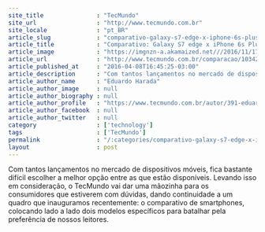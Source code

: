 ```yaml
---
site_title               : "TecMundo"
site_url                 : "http://www.tecmundo.com.br"
site_locale              : "pt_BR"
article_slug             : "comparativo-galaxy-s7-edge-x-iphone-6s-plus-qual-e-o-melhor-smartphone"
article_title            : "Comparativo: Galaxy S7 edge x iPhone 6s Plus: qual é o melhor smartphone?"
article_image            : "https://imgnzn-a.akamaized.net///2016/11/17/17181839130141-t1200x480.jpg"
article_url              : "http://www.tecmundo.com.br/comparacao/103421-comparativo-galaxy-s7-edge-x-iphone-6s-plus-melhor-smartphone.htm"
article_published_at     : "2016-04-08T16:45:25-03:00"
article_description      : "Com tantos lançamentos no mercado de dispositivos móveis, fica bastante difícil escolher a melhor opção entre as que estão disponíveis. Levando isso em consideração, o TecMundo vai dar uma mãozinha para os consumidores que estiverem com dúvidas, dando continuidade a um quadro que inauguramos recentemente: o comparativo de smartphones, colocando lado a lado dois modelos específicos para batalhar pela preferência de nossos leitores."
article_author_name      : "Eduardo Harada"
article_author_image     : null
article_author_biography : null
article_author_profile   : "https://www.tecmundo.com.br/autor/391-eduardo-harada/"
article_author_facebook  : null
article_author_twitter   : null
category                 : ['technology']
tags                     : ['TecMundo']
permalink                : "/:categories/comparativo-galaxy-s7-edge-x-iphone-6s-plus-qual-e-o-melhor-smartphone/"
layout                   : post
---
```


Com tantos lançamentos no mercado de dispositivos móveis, fica bastante difícil escolher a melhor opção entre as que estão disponíveis. Levando isso em consideração, o TecMundo vai dar uma mãozinha para os consumidores que estiverem com dúvidas, dando continuidade a um quadro que inauguramos recentemente: o comparativo de smartphones, colocando lado a lado dois modelos específicos para batalhar pela preferência de nossos leitores.
